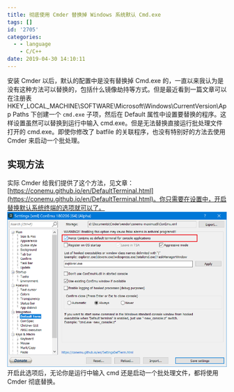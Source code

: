 ```yaml
---
title: 彻底使用 Cmder 替换掉 Windows 系统默认 Cmd.exe
tags: []
id: '2705'
categories:
  - - language
    - C/C++
date: 2019-04-30 14:10:11
---
```


安装 Cmder 以后，默认的配置中是没有替换掉 Cmd.exe 的，一直以来我认为是没有这种方法可以替换的，包括什么镜像劫持等方式。但是最近看到一篇文章可以在注册表 HKEY\_LOCAL\_MACHINE\\SOFTWARE\\Microsoft\\Windows\\CurrentVersion\\App Paths 下创建一个 `cmd.exe` 子项，然后在 Default 属性中设置要替换的程序。这样设置虽然可以替换到运行中输入 cmd.exe。但是无法替换直接运行批处理文件打开的 cmd.exe。即使你修改了 batfile 的关联程序，也没有特别好的方法去使用 Cmder 来启动一个批处理。
<!-- more -->
## 实现方法

实际 Cmder 给我们提供了这个方法，见文章：[https://conemu.github.io/en/DefaultTerminal.html](https://conemu.github.io/en/DefaultTerminal.html)。你只需要在设置中，开启替换默认系统终端的选项就可以了。 [![](/images/2019/04/2019-04-30_14-09-25.png)](/images/2019/04/2019-04-30_14-09-25.png) 开启此选项后，无论你是运行中输入 cmd 还是启动一个批处理文件，都将使用 Cmder 彻底替换。